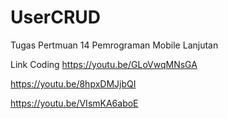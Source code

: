 # UserCRUD
Tugas Pertmuan 14 Pemrograman Mobile Lanjutan

Link Coding
https://youtu.be/GLoVwqMNsGA

https://youtu.be/8hpxDMJjbQI

https://youtu.be/VIsmKA6aboE
